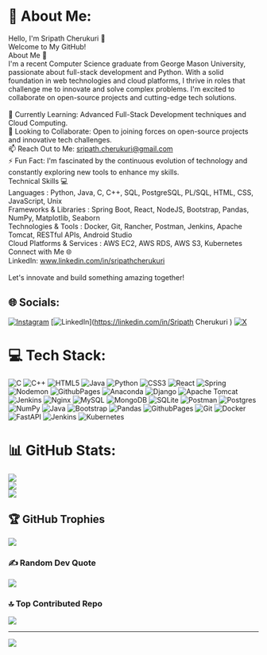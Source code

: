 # 💫 About Me:
Hello, I'm Sripath Cherukuri 👋<br>Welcome to My GitHub!<br>About Me 🚀<br>I'm a recent Computer Science graduate from George Mason University, passionate about full-stack development and Python. With a solid foundation in web technologies and cloud platforms, I thrive in roles that challenge me to innovate and solve complex problems. I'm excited to collaborate on open-source projects and cutting-edge tech solutions.<br><br>🌱 Currently Learning: Advanced Full-Stack Development techniques and Cloud Computing.<br>👯 Looking to Collaborate: Open to joining forces on open-source projects and innovative tech challenges.<br>📫 Reach Out to Me: sripath.cherukuri@gmail.com<br>⚡ Fun Fact: I'm fascinated by the continuous evolution of technology and constantly exploring new tools to enhance my skills.<br>Technical Skills 💻<br>Languages : Python, Java, C, C++, SQL, PostgreSQL, PL/SQL, HTML, CSS, JavaScript, Unix<br>Frameworks & Libraries : Spring Boot, React, NodeJS, Bootstrap, Pandas, NumPy, Matplotlib, Seaborn<br>Technologies & Tools : Docker, Git, Rancher, Postman, Jenkins, Apache Tomcat, RESTful APIs, Android Studio<br>Cloud Platforms & Services : AWS EC2, AWS RDS, AWS S3, Kubernetes<br>Connect with Me 🌐<br>LinkedIn: www.linkedin.com/in/sripathcherukuri<br><br>Let's innovate and build something amazing together!


## 🌐 Socials:
[![Instagram](https://img.shields.io/badge/Instagram-%23E4405F.svg?logo=Instagram&logoColor=white)](https://instagram.com/sripathch) [![LinkedIn](https://img.shields.io/badge/LinkedIn-%230077B5.svg?logo=linkedin&logoColor=white)](https://linkedin.com/in/Sripath Cherukuri ) [![X](https://img.shields.io/badge/X-black.svg?logo=X&logoColor=white)](https://x.com/sripathch) 

# 💻 Tech Stack:
![C](https://img.shields.io/badge/c-%2300599C.svg?style=for-the-badge&logo=c&logoColor=white) ![C++](https://img.shields.io/badge/c++-%2300599C.svg?style=for-the-badge&logo=c%2B%2B&logoColor=white) ![HTML5](https://img.shields.io/badge/html5-%23E34F26.svg?style=for-the-badge&logo=html5&logoColor=white) ![Java](https://img.shields.io/badge/java-%23ED8B00.svg?style=for-the-badge&logo=openjdk&logoColor=white) ![Python](https://img.shields.io/badge/python-3670A0?style=for-the-badge&logo=python&logoColor=ffdd54) ![CSS3](https://img.shields.io/badge/css3-%231572B6.svg?style=for-the-badge&logo=css3&logoColor=white) ![React](https://img.shields.io/badge/react-%2320232a.svg?style=for-the-badge&logo=react&logoColor=%2361DAFB) ![Spring](https://img.shields.io/badge/spring-%236DB33F.svg?style=for-the-badge&logo=spring&logoColor=white) ![Nodemon](https://img.shields.io/badge/NODEMON-%23323330.svg?style=for-the-badge&logo=nodemon&logoColor=%BBDEAD) ![GithubPages](https://img.shields.io/badge/github%20pages-121013?style=for-the-badge&logo=github&logoColor=white) ![Anaconda](https://img.shields.io/badge/Anaconda-%2344A833.svg?style=for-the-badge&logo=anaconda&logoColor=white) ![Django](https://img.shields.io/badge/django-%23092E20.svg?style=for-the-badge&logo=django&logoColor=white) ![Apache Tomcat](https://img.shields.io/badge/apache%20tomcat-%23F8DC75.svg?style=for-the-badge&logo=apache-tomcat&logoColor=black) ![Jenkins](https://img.shields.io/badge/jenkins-%232C5263.svg?style=for-the-badge&logo=jenkins&logoColor=white) ![Nginx](https://img.shields.io/badge/nginx-%23009639.svg?style=for-the-badge&logo=nginx&logoColor=white) ![MySQL](https://img.shields.io/badge/mysql-4479A1.svg?style=for-the-badge&logo=mysql&logoColor=white) ![MongoDB](https://img.shields.io/badge/MongoDB-%234ea94b.svg?style=for-the-badge&logo=mongodb&logoColor=white) ![SQLite](https://img.shields.io/badge/sqlite-%2307405e.svg?style=for-the-badge&logo=sqlite&logoColor=white) ![Postman](https://img.shields.io/badge/Postman-FF6C37?style=for-the-badge&logo=postman&logoColor=white) ![Postgres](https://img.shields.io/badge/postgres-%23316192.svg?style=for-the-badge&logo=postgresql&logoColor=white) ![NumPy](https://img.shields.io/badge/numpy-%23013243.svg?style=for-the-badge&logo=numpy&logoColor=white) ![Java](https://img.shields.io/badge/java-%23ED8B00.svg?style=for-the-badge&logo=openjdk&logoColor=white) ![Bootstrap](https://img.shields.io/badge/bootstrap-%238511FA.svg?style=for-the-badge&logo=bootstrap&logoColor=white) ![Pandas](https://img.shields.io/badge/pandas-%23150458.svg?style=for-the-badge&logo=pandas&logoColor=white) ![GithubPages](https://img.shields.io/badge/github%20pages-121013?style=for-the-badge&logo=github&logoColor=white) ![Git](https://img.shields.io/badge/git-%23F05033.svg?style=for-the-badge&logo=git&logoColor=white) ![Docker](https://img.shields.io/badge/docker-%230db7ed.svg?style=for-the-badge&logo=docker&logoColor=white) ![FastAPI](https://img.shields.io/badge/FastAPI-005571?style=for-the-badge&logo=fastapi) ![Jenkins](https://img.shields.io/badge/jenkins-%232C5263.svg?style=for-the-badge&logo=jenkins&logoColor=white) ![Kubernetes](https://img.shields.io/badge/kubernetes-%23326ce5.svg?style=for-the-badge&logo=kubernetes&logoColor=white)
# 📊 GitHub Stats:
![](https://github-readme-stats.vercel.app/api?username=SripathCh&theme=dark&hide_border=false&include_all_commits=true&count_private=true)<br/>
![](https://github-readme-streak-stats.herokuapp.com/?user=SripathCh&theme=dark&hide_border=false)<br/>
![](https://github-readme-stats.vercel.app/api/top-langs/?username=SripathCh&theme=dark&hide_border=false&include_all_commits=true&count_private=true&layout=compact)

## 🏆 GitHub Trophies
![](https://github-profile-trophy.vercel.app/?username=SripathCh&theme=one_dark_pro&no-frame=false&no-bg=false&margin-w=4)

### ✍️ Random Dev Quote
![](https://quotes-github-readme.vercel.app/api?type=horizontal&theme=dark)

### 🔝 Top Contributed Repo
![](https://github-contributor-stats.vercel.app/api?username=SripathCh&limit=5&theme=one_dark_pro&combine_all_yearly_contributions=true)

---
[![](https://visitcount.itsvg.in/api?id=SripathCh&icon=2&color=1)](https://visitcount.itsvg.in)

<!-- Proudly created with GPRM ( https://gprm.itsvg.in ) -->
